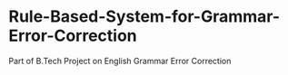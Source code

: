 # Rule-Based-System-for-Grammar-Error-Correction
Part of B.Tech Project on English Grammar Error Correction
